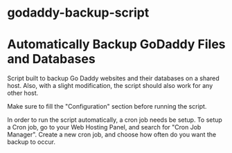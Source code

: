 godaddy-backup-script
=====================

Automatically Backup GoDaddy Files and Databases
================================================

Script built to backup Go Daddy websites and their databases on a shared host. Also, with a slight modification, the script should also work for any other host.

Make sure to fill the "Configuration" section before running the script.

In order to run the script automatically, a cron job needs be setup. To setup a Cron job, go to your Web Hosting Panel, and search for "Cron Job Manager". Create a new cron job, and choose how often do you want the backup to occur.
